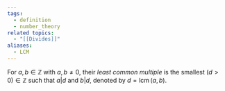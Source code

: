 ```yaml
---
tags:
  - definition
  - number_theory
related topics:
  - "[[Divides]]"
aliases:
  - LCM
---
```

For $a,b\in\mathbb{Z}$ with $a,b\neq 0$, their _least common multiple_ is the smallest $(d>0)\in\mathbb{Z}$ such that $a|d$ and $b|d$, denoted by $d=\operatorname{lcm}(a,b)$.